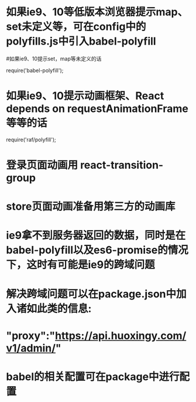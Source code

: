 # 如果ie9、10等低版本浏览器提示map、set未定义等，可在config中的polyfills.js中引入babel-polyfill

#如果ie9、10提示set，map等未定义的话

require('babel-polyfill');

# 如果ie9、10提示动画框架、React depends on requestAnimationFrame等等的话

require('raf/polyfill');

# 登录页面动画用 react-transition-group

# store页面动画准备用第三方的动画库

# ie9拿不到服务器返回的数据，同时是在babel-polyfill以及es6-promise的情况下，这时有可能是ie9的跨域问题

# 解决跨域问题可以在package.json中加入诸如此类的信息:

# "proxy":"https://api.huoxingy.com/v1/admin/"

# babel的相关配置可在package中进行配置


